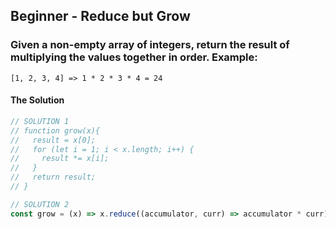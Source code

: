 ## Beginner - Reduce but Grow

### Given a non-empty array of integers, return the result of multiplying the values together in order. Example:

```
[1, 2, 3, 4] => 1 * 2 * 3 * 4 = 24
```

#### The Solution


```javascript
// SOLUTION 1
// function grow(x){
//   result = x[0];
//   for (let i = 1; i < x.length; i++) {
//     result *= x[i];
//   }
//   return result;
// }

// SOLUTION 2
const grow = (x) => x.reduce((accumulator, curr) => accumulator * curr);
```